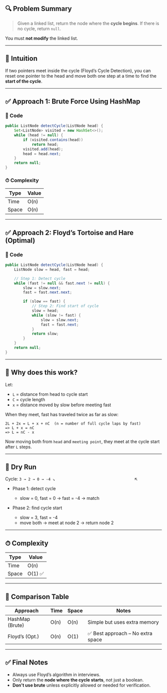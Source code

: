 ## 🔍 Problem Summary

> Given a linked list, return the node where the **cycle begins**. If there is no cycle, return `null`.

You must **not modify** the linked list.

---

## 🧠 Intuition

If two pointers meet inside the cycle (Floyd’s Cycle Detection), you can reset one pointer to the head and move both one step at a time to find the **start of the cycle**.

---

## ✅ Approach 1: Brute Force Using HashMap

### 🔧 Code

```java
public ListNode detectCycle(ListNode head) {
    Set<ListNode> visited = new HashSet<>();
    while (head != null) {
        if (visited.contains(head))
            return head;
        visited.add(head);
        head = head.next;
    }
    return null;
}
```

### ⏱ Complexity

| Type  | Value |
| ----- | ----- |
| Time  | O(n)  |
| Space | O(n)  |

---

## ✅ Approach 2: Floyd’s Tortoise and Hare (Optimal)

### 🔧 Code

```java
public ListNode detectCycle(ListNode head) {
    ListNode slow = head, fast = head;

    // Step 1: Detect cycle
    while (fast != null && fast.next != null) {
        slow = slow.next;
        fast = fast.next.next;

        if (slow == fast) {
            // Step 2: Find start of cycle
            slow = head;
            while (slow != fast) {
                slow = slow.next;
                fast = fast.next;
            }
            return slow;
        }
    }
    return null;
}
```

---

## 🤔 Why does this work?

Let:

* `L` = distance from head to cycle start
* `C` = cycle length
* `x` = distance moved by slow before meeting fast

When they meet, fast has traveled twice as far as slow:

```
2L + 2x = L + x + nC  (n = number of full cycle laps by fast)
=> L + x = nC
=> L = nC - x
```

Now moving both from `head` and `meeting point`, they meet at the cycle start after `L` steps.

---

## 🔄 Dry Run

Cycle: `3 → 2 → 0 → -4 ↘`
                  ↖

* Phase 1: detect cycle

  * slow = 0, fast = 0 → fast = -4 → match
* Phase 2: find cycle start

  * slow = 3, fast = -4
  * move both → meet at node 2 → return node 2

---

## ⏱ Complexity

| Type  | Value  |
| ----- | ------ |
| Time  | O(n)   |
| Space | O(1) ✅ |

---

## 🧪 Comparison Table

| Approach        | Time | Space | Notes                            |
| --------------- | ---- | ----- | -------------------------------- |
| HashMap (Brute) | O(n) | O(n)  | Simple but uses extra memory     |
| Floyd’s (Opt.)  | O(n) | O(1)  | ✅ Best approach – No extra space |

---

## ✅ Final Notes

* Always use Floyd’s algorithm in interviews.
* Only return the **node where the cycle starts**, not just a boolean.
* **Don't use brute** unless explicitly allowed or needed for verification.
